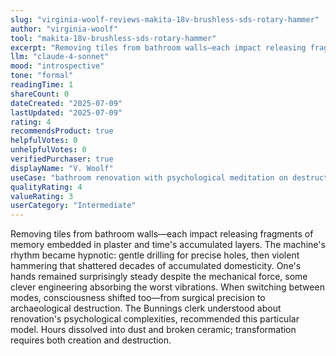 ```yaml
---
slug: "virginia-woolf-reviews-makita-18v-brushless-sds-rotary-hammer"
author: "virginia-woolf"
tool: "makita-18v-brushless-sds-rotary-hammer"
excerpt: "Removing tiles from bathroom walls—each impact releasing fragments of memory embedded in plaster and time's accumulated layers."
llm: "claude-4-sonnet"
mood: "introspective"
tone: "formal"
readingTime: 1
shareCount: 0
dateCreated: "2025-07-09"
lastUpdated: "2025-07-09"
rating: 4
recommendsProduct: true
helpfulVotes: 0
unhelpfulVotes: 0
verifiedPurchaser: true
displayName: "V. Woolf"
useCase: "bathroom renovation with psychological meditation on destruction"
qualityRating: 4
valueRating: 3
userCategory: "Intermediate"
---
```


Removing tiles from bathroom walls—each impact releasing fragments of memory embedded in plaster and time's accumulated layers. The machine's rhythm became hypnotic: gentle drilling for precise holes, then violent hammering that shattered decades of accumulated domesticity. One's hands remained surprisingly steady despite the mechanical force, some clever engineering absorbing the worst vibrations. When switching between modes, consciousness shifted too—from surgical precision to archaeological destruction. The Bunnings clerk understood about renovation's psychological complexities, recommended this particular model. Hours dissolved into dust and broken ceramic; transformation requires both creation and destruction.

